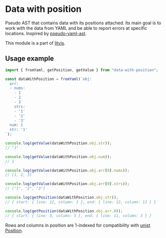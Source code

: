 # Data with position

Pseudo AST that contains data with its positions attached.
Its main goal is to work with the data from YAML and be able to report errors at specific locations.
Inspired by [pseudo-yaml-ast](https://github.com/yldio/pseudo-yaml-ast).

This module is a part of [litvis](https://github.com/gicentre/litvis).

## Usage example

```js
import { fromYaml, getPosition, getValue } from "data-with-position";

const dataWithPosition = fromYaml(`obj:
  arr:
  - nums:
    - 1
    - 2
    - 3
    strs:
    - '1'
    - '2'
    - '3'
  num: 1
  str: '1'
`);

console.log(getValue(dataWithPosition.obj.str));
// "1"

console.log(getValue(dataWithPosition.obj.num));
// 1

console.log(getValue(dataWithPosition.obj.arr[0].nums));
// [1, 2, 3]

console.log(getValue(dataWithPosition.obj.arr[0].strs));
// ["1", "2", "3"]

console.log(getPosition(dataWithPosition.obj.str));
// { start: { line: 12, column: 3 }, end: { line: 12, column: 11 } }

console.log(getPosition(dataWithPosition.obj.arr.0));
// { start: { line: 3, column: 5 }, end: { line: 11, column: 3 } }
```

Rows and columns in position are 1-indexed for compatibility with [unist Position](https://github.com/syntax-tree/unist#position).
